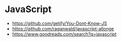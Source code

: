 # JavaScript

- https://github.com/getify/You-Dont-Know-JS
- https://github.com/raganwald/javascript-allonge
- https://www.goodreads.com/search?q=javascript
